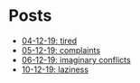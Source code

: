 # Posts
- [04-12-19: tired](Personal/tired-04-12-19.md)
- [05-12-19: complaints](Personal/complaints-05-12-2019.md)
- [06-12-19: imaginary conflicts](Personal/imaginary-conflicts-06-12-2019.md)
- [10-12-19: laziness](Personal/laziness-10-12-2019.md)
